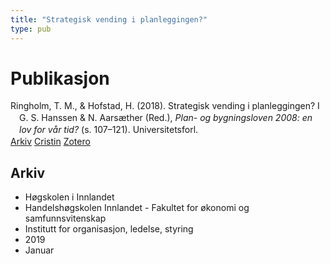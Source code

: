 ```yaml
---
title: "Strategisk vending i planleggingen?"
type: pub
---
```

<h1>Publikasjon</h1>
<article id="csl-bib-container-2RTQZVKX" class="csl-bib-container">
  <div class="csl-bib-body" style="line-height: 1.35; padding-left: 1em; text-indent:-1em;">
  <div class="csl-entry">Ringholm, T. M., &amp; Hofstad, H. (2018). Strategisk vending i planleggingen? I G. S. Hanssen &amp; N. Aars&#xE6;ther (Red.), <i>Plan- og bygningsloven 2008: en lov for v&#xE5;r tid?</i> (s. 107&#x2013;121). Universitetsforl.</div>
</div>
  <div class="csl-bib-buttons">
    <a href="#taxonomy-article-2RTQZVKX" class="csl-bib-button">Arkiv</a>
    <a href="https://app.cristin.no/results/show.jsf?id=1652518" alt="Cristin URL" class="csl-bib-button">Cristin</a>
    <a href="http://zotero.org/groups/5022929/items/2RTQZVKX" alt="Zotero URL" class="csl-bib-button">Zotero</a>
  </div>
  <div id="csl-bib-meta-container-2RTQZVKX"></div>
</article>
<div id="csl-bib-meta-2RTQZVKX" class="csl-bib-meta">
  <article id="taxonomy-article-2RTQZVKX" class="taxonomy-article">
    <h1>Arkiv</h1>
    <ul>
      <li>Høgskolen i Innlandet</li>
      <li>Handelshøgskolen Innlandet - Fakultet for økonomi og samfunnsvitenskap</li>
      <li>Institutt for organisasjon, ledelse, styring</li>
      <li>2019</li>
      <li>Januar</li>
    </ul>
  </article>
</div>
